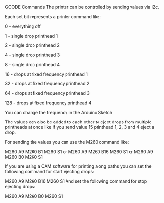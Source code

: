 
GCODE Commands
The printer can be controlled by sending values via i2c.

Each set bit represents a printer command like:


0 - everything off

1 - single drop printhead 1

2 - single drop printhead 2

4 - single drop printhead 3

8 - single drop printhead 4

16 - drops at fixed frequency printhead 1

32 - drops at fixed frequency printhead 2

64 - drops at fixed frequency printhead 3

128 - drops at fixed frequency printhead 4

You can change the frequency in the Arduino Sketch


The values can also be added to each other to eject drops from multiple printheads at once like if you send value 15 printhead 1, 2, 3 and 4 eject a drop.

For sending the values you can use the M260 command like:

M260 A9
M260 B1
M260 S1
or
M260 A9
M260 B16
M260 S1
or
M260 A9
M260 B0
M260 S1


If you are using a CAM software for printing along paths you can set the following command for start ejecting drops:

M260 A9
M260 B16
M260 S1
And set the following command for stop ejecting drops:

M260 A9
M260 B0
M260 S1